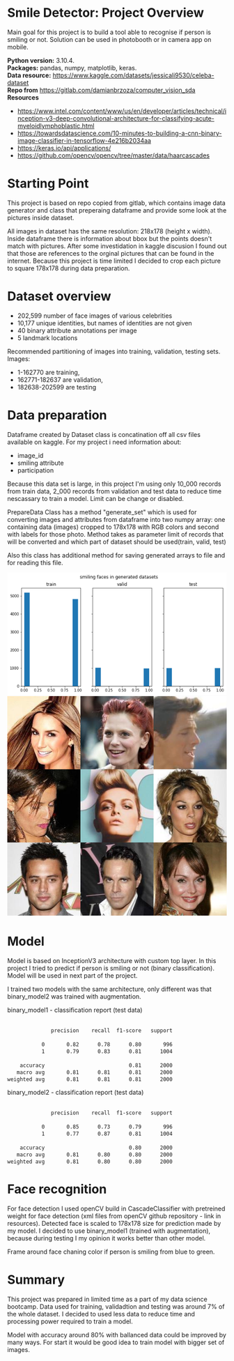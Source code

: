 # Smile Detector: Project Overview

Main goal for this project is to build a tool able to recognise if person is smiling or not. Solution can be used in photobooth or in camera app on mobile. 


**Python version:** 3.10.4.  
**Packages:** pandas, numpy, matplotlib, keras.  
**Data resource:** https://www.kaggle.com/datasets/jessicali9530/celeba-dataset  
**Repo from**  https://gitlab.com/damianbrzoza/computer_vision_sda  
**Resources**
- https://www.intel.com/content/www/us/en/developer/articles/technical/inception-v3-deep-convolutional-architecture-for-classifying-acute-myeloidlymphoblastic.html
- https://towardsdatascience.com/10-minutes-to-building-a-cnn-binary-image-classifier-in-tensorflow-4e216b2034aa
- https://keras.io/api/applications/
- https://github.com/opencv/opencv/tree/master/data/haarcascades


# Starting Point
This project is based on repo copied from gitlab, which contains image data generator and class that preperaing dataframe and provide some look at the pictures inside dataset.

All images in dataset has the same resolution: 218x178 (height x width). Inside dataframe there is information about bbox but the points doesn't match with pictures. After some 
investidation in kaggle discusion I found out that those are references to the orginal pictures that can be found in the internet. Because this project is time limited I decided to crop each picture to square 178x178 during data preparation. 


# Dataset overview
- 202,599 number of face images of various celebrities
- 10,177 unique identities, but names of identities are not given
- 40 binary attribute annotations per image
- 5 landmark locations

Recommended partitioning of images into training, validation, testing sets. Images:
- 1-162770 are training, 
- 162771-182637 are validation, 
- 182638-202599 are testing

# Data preparation
Dataframe created by Dataset class is concatination off all csv files available on kaggle. For my project i need information about:
- image_id
- smiling attribute
- participation 

Because this data set is large, in this project I'm using only 10_000 records from train data, 2_000 records from validation and test data to reduce time nescassary to train a model. Limit can be change or disabled. 

PrepareData Class has a method "generate_set" which is used for converting images and attributes from dataframe into two numpy array: one containing data (images) cropped to 178x178 with RGB colors and second with labels for those photo. Method takes as parameter limit of records that will be converted and which part of dataset should be used(train, valid, test)

Also this class has additional method for saving generated arrays to file and for reading this file.

![alt text](https://github.com/KordianPiduch/smile_detection/blob/master/reports/small_dataset_smiling_distribution.png "generated data distribution")
![alt text](https://github.com/KordianPiduch/smile_detection/blob/master/reports/cropped_images.png "cropped images")

# Model 
Model is based on InceptionV3 architecture with custom top layer. In this project I tried to predict if person is smiling or not (binary classification). Model will be used in next part of the project. 

I trained two models with the same architecture, only different was that binary_model2 was trained with augmentation. 

binary_model1 - classification report (test data)  
```

              precision    recall  f1-score   support

           0       0.82      0.78      0.80       996
           1       0.79      0.83      0.81      1004

    accuracy                           0.81      2000
   macro avg       0.81      0.81      0.81      2000
weighted avg       0.81      0.81      0.81      2000

```

binary_model2 - classification report (test data)  
```

              precision    recall  f1-score   support

           0       0.85      0.73      0.79       996
           1       0.77      0.87      0.81      1004

    accuracy                           0.80      2000
   macro avg       0.81      0.80      0.80      2000
weighted avg       0.81      0.80      0.80      2000

```


# Face recognition 
For face detection I used openCV build in CascadeClassifier with pretreined weight for face detection (xml files from openCV github repository - link in resources).
Detected face is scaled to 178x178 size for prediction made by my model. I decided to use binary_model1 (trained with augmentation), because during testing I my opinion it works better than other model. 

Frame around face chaning color if person is smiling from blue to green. 

# Summary 
This project was prepared in limited time as a part of my data science bootcamp. Data used for training, validadtion and testing was around 7% of the whole dataset. I decided to used less data to reduce time and processing power required to train a model. 

Model with accuracy around 80% with ballanced data could be improved by many ways. For start it would be good idea to train model with bigger set of images. 

